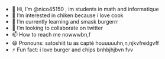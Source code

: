 - 👋 Hi, I’m @nico45150 , im students in math and informatique
- 👀 I’m interested in chiken because i love cook 
- 🌱 I’m currently learning and smask burgerrr
- 💞️ I’m looking to collaborate on twitter 
- 📫 How to reach me nowwwbn,f
- 😄 Pronouns: satoshiit tu as capté houuuuuhn,n,njkvfredgvff
- ⚡ Fun fact: i love burger and chips
bnhbjhjbvn fvv
<!---n,vv
nico45150/nico45150 is a ✨ special ✨ repository because its `README.md` (this file) appears on your GitHub profile.
You can click the Preview link to take a look at your changes.
--->
